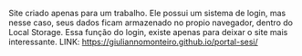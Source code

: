 Site criado apenas para um trabalho. Ele possui um sistema de login, mas nesse caso, seus dados ficam armazenado no propio navegador, dentro do Local Storage. Essa função do login, existe apenas para deixar o site mais interessante. LINK: https://giuliannomonteiro.github.io/portal-sesi/
